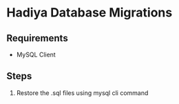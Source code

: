 # Hadiya Database Migrations

## Requirements
- MySQL Client

## Steps

1. Restore the .sql files using mysql cli command